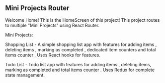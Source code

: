 ## Mini Projects Router

Welcome Home!
This is the HomeScreen of this project!
This project routes to multiple "Mini Projects" using React Router.

Mini Projects:

Shopping List - A simple shopping list app with features for adding items , deleting items , marking as completed , dedicated item counters and total items counter .
Uses React hooks for features.

Todo List - Todo list app with features for adding items , deleting items, marking as completed and total items counter .
Uses Redux for complete state management.
